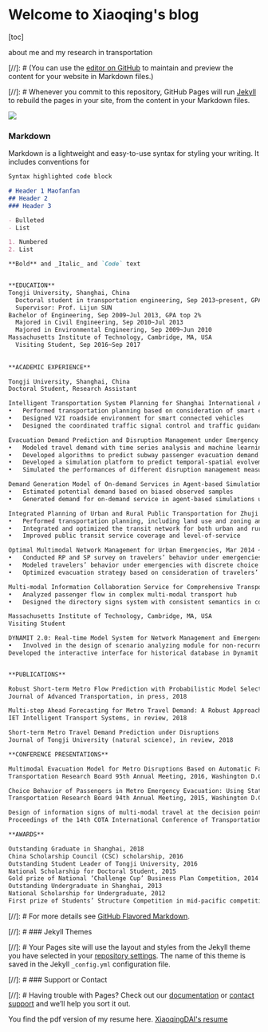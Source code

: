 # Welcome to Xiaoqing's blog

[toc]

about me and my research in transportation 



[//]: # (You can use the [editor on GitHub](https://github.com/XiaoqingDai/XiaoqingDai.github.io/edit/master/index.md) to maintain and preview the content for your website in Markdown files.)

[//]: # Whenever you commit to this repository, GitHub Pages will run [Jekyll](https://jekyllrb.com/) to rebuild the pages in your site, from the content in your Markdown files.





  
  
![](heatmap130906.gif)

### Markdown

Markdown is a lightweight and easy-to-use syntax for styling your writing. It includes conventions for

```markdown
Syntax highlighted code block

# Header 1 Maofanfan
## Header 2
### Header 3

- Bulleted
- List

1. Numbered
2. List

**Bold** and _Italic_ and `Code` text


**EDUCATION**
Tongji University, Shanghai, China
  Doctoral student in transportation engineering, Sep 2013~present, GPA top 5%
  Supervisor: Prof. Lijun SUN
Bachelor of Engineering, Sep 2009~Jul 2013, GPA top 2%
  Majored in Civil Engineering, Sep 2010~Jul 2013 
  Majored in Environmental Engineering, Sep 2009~Jun 2010
Massachusetts Institute of Technology, Cambridge, MA, USA
  Visiting Student, Sep 2016~Sep 2017
  
  
**ACADEMIC EXPERIENCE**

Tongji University, Shanghai, China
Doctoral Student, Research Assistant                                                                   Sep 2013 ~ July 2018

Intelligent Transportation System Planning for Shanghai International Automobile City, Mar 2018 ~ Jul 2018
•	Performed transportation planning based on consideration of smart connected vehicles
•	Designed V2I roadside environment for smart connected vehicles 
•	Designed the coordinated traffic signal control and traffic guidance system

Evacuation Demand Prediction and Disruption Management under Emergency Based on Normal Historical Data, Dec 2015 ~ Jun 2018, PhD dissertation
•	Modeled travel demand with time series analysis and machine learning algorithms
•	Developed algorithms to predict subway passenger evacuation demand under emergency 
•	Developed a simulation platform to predict temporal-spatial evolvement of evacuation demand under emergency
•	Simulated the performances of different disruption management measures 

Demand Generation Model of On-demand Services in Agent-based Simulations, Aug 2017 ~ Dec 2017, DiDi Chuxing open research project
•	Estimated potential demand based on biased observed samples
•	Generated demand for on-demand service in agent-based simulations using Gibbs sampling

Integrated Planning of Urban and Rural Public Transportation for Zhuji City, China, Oct 2015 ~ Jun 2016
•	Performed transportation planning, including land use and zoning analysis, as well as four-stage travel demand forecast
•	Integrated and optimized the transit network for both urban and rural areas
•	Improved public transit service coverage and level-of-service 

Optimal Multimodal Network Management for Urban Emergencies, Mar 2014 ~ Dec 2015, Joint Research Project of National Natural Science Foundation of China (NSFC) and The Netherlands Organization for Scientific Research (NWO)
•	Conducted RP and SP survey on travelers’ behavior under emergencies
•	Modeled travelers’ behavior under emergencies with discrete choice modeling
•	Optimized evacuation strategy based on consideration of travelers’ behavior

Multi-modal Information Collaboration Service for Comprehensive Transport Hub, Sep 2013 ~ Jun 2014, research project of National High Technology Research and Development Program of China (863 Program) 
•	Analyzed passenger flow in complex multi-modal transport hub
•	Designed the directory signs system with consistent semantics in complex multi-modal transport hub

Massachusetts Institute of Technology, Cambridge, MA, USA
Visiting Student                                                                                         Sep 2016 ~ Sep 2017

DYNAMIT 2.0: Real-time Model System for Network Management and Emergency Response, MIT ITS Lab
•	Involved in the design of scenario analyzing module for non-recurrent situations in Dynamit 2.0 Platform 
Developed the interactive interface for historical database in Dynamit 2.0 Platform


**PUBLICATIONS**

Robust Short-term Metro Flow Prediction with Probabilistic Model Selection Approach
Journal of Advanced Transportation, in press, 2018

Multi-step Ahead Forecasting for Metro Travel Demand: A Robust Approach Incorporating Weather Impacts
IET Intelligent Transport Systems, in review, 2018

Short-term Metro Travel Demand Prediction under Disruptions
Journal of Tongji University (natural science), in review, 2018

**CONFERENCE PRESENTATIONS**

Multimodal Evacuation Model for Metro Disruptions Based on Automatic Fare Collection Data in Shanghai, China
Transportation Research Board 95th Annual Meeting, 2016, Washington D.C.

Choice Behavior of Passengers in Metro Emergency Evacuation: Using Stated Preference Data in Shanghai, China
Transportation Research Board 94th Annual Meeting, 2015, Washington D.C.

Design of information signs of multi-modal travel at the decision points in a comprehensive transport hub
Proceedings of the 14th COTA International Conference of Transportation Professionals, 2014

**AWARDS**

Outstanding Graduate in Shanghai, 2018
China Scholarship Council (CSC) scholarship, 2016
Outstanding Student Leader of Tongji University, 2016
National Scholarship for Doctoral Student, 2015
Gold prize of National ‘Challenge Cup’ Business Plan Competition, 2014
Outstanding Undergraduate in Shanghai, 2013
National Scholarship for Undergraduate, 2012
First prize of Students’ Structure Competition in mid-pacific competition area, 2012, ASCE

```

[//]: # For more details see [GitHub Flavored Markdown](https://guides.github.com/features/mastering-markdown/).

[//]: # ### Jekyll Themes

[//]: # Your Pages site will use the layout and styles from the Jekyll theme you have selected in your [repository settings](https://github.com/XiaoqingDai/XiaoqingDai.github.io/settings). The name of this theme is saved in the Jekyll `_config.yml` configuration file.

[//]: # ### Support or Contact

[//]: # Having trouble with Pages? Check out our [documentation](https://help.github.com/categories/github-pages-basics/) or [contact support](https://github.com/contact) and we’ll help you sort it out.

You find the pdf version of my resume here. [XiaoqingDAI's resume](XiaoqingDAI_resume_201806acdemic_final.pdf)
